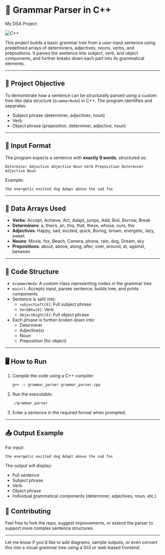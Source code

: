 # 🧠 Grammar Parser in C++
My DSA Project

![C++](https://img.shields.io/badge/C++-Grammar--Tree-blue)  

This project builds a basic grammar tree from a user-input sentence using predefined arrays of determiners, adjectives, nouns, verbs, and prepositions. It parses the sentence into subject, verb, and object components, and further breaks down each part into its grammatical elements.

---

## 📌 Project Objective

To demonstrate how a sentence can be structurally parsed using a custom tree-like data structure (`GrammerNode`) in C++. The program identifies and separates:
- Subject phrase (determiner, adjectives, noun)
- Verb
- Object phrase (preposition, determiner, adjective, noun)

---

## 🧪 Input Format

The program expects a sentence with **exactly 9 words**, structured as:

```
Determiner Adjective Adjective Noun Verb Preposition Determiner Adjective Noun
```

Example:
```
the energetic excited dog Adapt above the sad fox
```

---

## 🧰 Data Arrays Used

- **Verbs**: Accept, Achieve, Act, Adapt, jumps, Add, Boil, Borrow, Break  
- **Determiners**: a, theirs, an, this, that, these, whose, ours, the  
- **Adjectives**: Happy, sad, excited, quick, Boring, brown, energetic, lazy, sweet  
- **Nouns**: Movie, fox, Beach, Camera, phone, rain, dog, Dream, sky  
- **Prepositions**: about, above, along, after, over, around, at, against, between

---

## 📁 Code Structure

- `GrammerNode`: A custom class representing nodes in the grammar tree  
- `main()`: Accepts input, parses sentence, builds tree, and prints components  
- Sentence is split into:
  - `subjectLeft[0]`: Full subject phrase
  - `VerbBtw[0]`: Verb
  - `ObjectRight[0]`: Full object phrase
- Each phrase is further broken down into:
  - Determiner
  - Adjective(s)
  - Noun
  - Preposition (for object)

---

## 🖥️ How to Run

1. Compile the code using a C++ compiler:
   ```bash
   g++ -o grammar_parser grammar_parser.cpp
   ```

2. Run the executable:
   ```bash
   ./grammar_parser
   ```

3. Enter a sentence in the required format when prompted.

---

## 📤 Output Example

For input:
```
the energetic excited dog Adapt above the sad fox
```

The output will display:
- Full sentence
- Subject phrase
- Verb
- Object phrase
- Individual grammatical components (determiner, adjectives, noun, etc.)



## 🤝 Contributing

Feel free to fork the repo, suggest improvements, or extend the parser to support more complex sentence structures.

---

Let me know if you'd like to add diagrams, sample outputs, or even convert this into a visual grammar tree using a GUI or web-based frontend.

